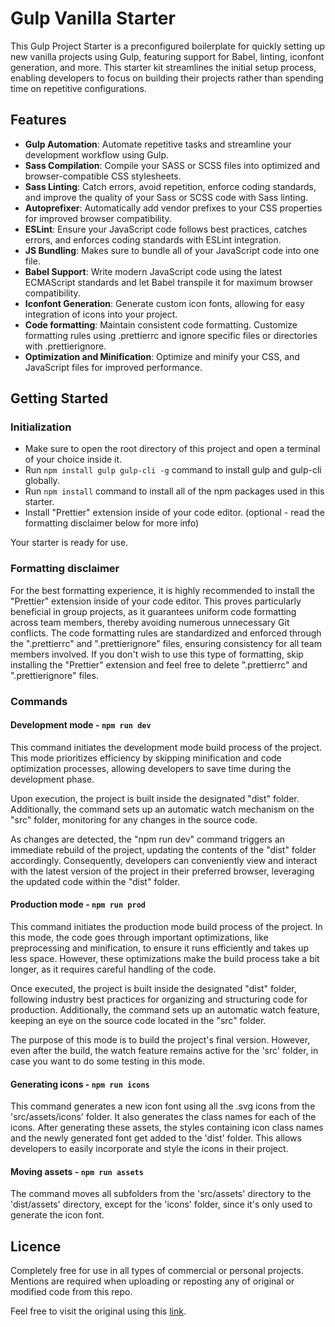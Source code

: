 # Gulp Vanilla Starter

This Gulp Project Starter is a preconfigured boilerplate for quickly setting up new vanilla projects using Gulp, featuring support for Babel, linting, iconfont generation, and more. This starter kit streamlines the initial setup process, enabling developers to focus on building their projects rather than spending time on repetitive configurations.

## Features

- **Gulp Automation**: Automate repetitive tasks and streamline your development workflow using Gulp.
- **Sass Compilation**: Compile your SASS or SCSS files into optimized and browser-compatible CSS stylesheets.
- **Sass Linting**: Catch errors, avoid repetition, enforce coding standards, and improve the quality of your Sass or SCSS code with Sass linting.
- **Autoprefixer**: Automatically add vendor prefixes to your CSS properties for improved browser compatibility.
- **ESLint**: Ensure your JavaScript code follows best practices, catches errors, and enforces coding standards with ESLint integration.
- **JS Bundling**: Makes sure to bundle all of your JavaScript code into one file.
- **Babel Support**: Write modern JavaScript code using the latest ECMAScript standards and let Babel transpile it for maximum browser compatibility.
- **Iconfont Generation**: Generate custom icon fonts, allowing for easy integration of icons into your project.
- **Code formatting**: Maintain consistent code formatting. Customize formatting rules using .prettierrc and ignore specific files or directories with .prettierignore.
- **Optimization and Minification**: Optimize and minify your CSS, and JavaScript files for improved performance.

## Getting Started

### Initialization

- Make sure to open the root directory of this project and open a terminal of your choice inside it.
- Run `npm install gulp gulp-cli -g` command to install gulp and gulp-cli globally.
- Run `npm install` command to install all of the npm packages used in this starter.
- Install "Prettier" extension inside of your code editor. (optional - read the formatting disclaimer below for more info)

Your starter is ready for use.

### Formatting disclaimer

For the best formatting experience, it is highly recommended to install the "Prettier" extension inside of your code editor. This proves particularly beneficial in group projects, as it guarantees uniform code formatting across team members, thereby avoiding numerous unnecessary Git conflicts. The code formatting rules are standardized and enforced through the ".prettierrc" and ".prettierignore" files, ensuring consistency for all team members involved. If you don't wish to use this type of formatting, skip installing the "Prettier" extension and feel free to delete ".prettierrc" and ".prettierignore" files.

### Commands

#### Development mode - `npm run dev`

This command initiates the development mode build process of the project. This mode prioritizes efficiency by skipping minification and code optimization processes, allowing developers to save time during the development phase.

Upon execution, the project is built inside the designated "dist" folder. Additionally, the command sets up an automatic watch mechanism on the "src" folder, monitoring for any changes in the source code.

As changes are detected, the "npm run dev" command triggers an immediate rebuild of the project, updating the contents of the "dist" folder accordingly. Consequently, developers can conveniently view and interact with the latest version of the project in their preferred browser, leveraging the updated code within the "dist" folder.

#### Production mode - `npm run prod`

This command initiates the production mode build process of the project. In this mode, the code goes through important optimizations, like preprocessing and minification, to ensure it runs efficiently and takes up less space. However, these optimizations make the build process take a bit longer, as it requires careful handling of the code.

Once executed, the project is built inside the designated "dist" folder, following industry best practices for organizing and structuring code for production. Additionally, the command sets up an automatic watch feature, keeping an eye on the source code located in the "src" folder.

The purpose of this mode is to build the project's final version. However, even after the build, the watch feature remains active for the 'src' folder, in case you want to do some testing in this mode.

#### Generating icons - `npm run icons`

This command generates a new icon font using all the .svg icons from the 'src/assets/icons' folder. It also generates the class names for each of the icons. After generating these assets, the styles containing icon class names and the newly generated font get added to the 'dist' folder. This allows developers to easily incorporate and style the icons in their project.

#### Moving assets - `npm run assets`

The command moves all subfolders from the 'src/assets' directory to the 'dist/assets' directory, except for the 'icons' folder, since it's only used to generate the icon font.

## Licence

Completely free for use in all types of commercial or personal projects. Mentions are required when uploading or reposting any of original or modified code from this repo.

Feel free to visit the original using this [link](https://www.github.com/vanjazeli/gulp-vanilla-starter).
